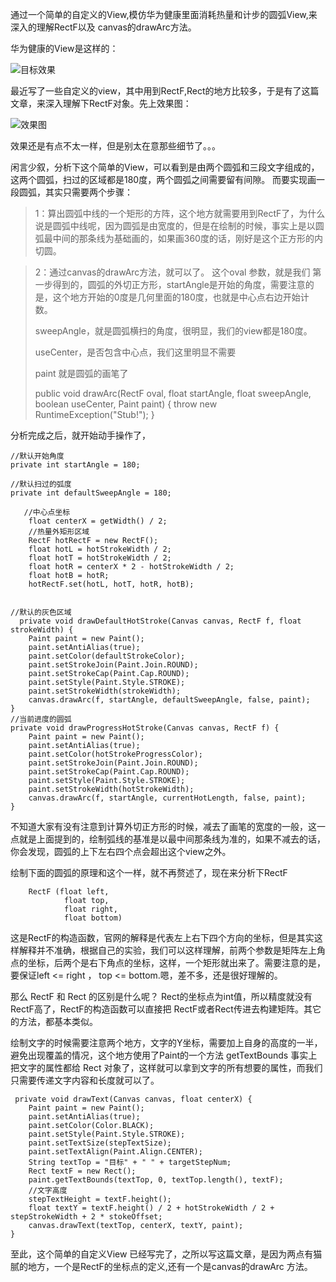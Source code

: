 通过一个简单的自定义的View,模仿华为健康里面消耗热量和计步的圆弧View,来深入的理解RectF以及 canvas的drawArc方法。

华为健康的View是这样的：

![目标效果](https://i.imgur.com/O3Hp98B.png)

最近写了一些自定义的view，其中用到RectF,Rect的地方比较多，于是有了这篇文章，来深入理解下RectF对象。先上效果图：

![效果图](https://i.imgur.com/pmaS1Wp.png)

效果还是有点不太一样，但是别太在意那些细节了。。。

闲言少叙，分析下这个简单的View，可以看到是由两个圆弧和三段文字组成的，这两个圆弧，扫过的区域都是180度，两个圆弧之间需要留有间隙。
而要实现画一段圆弧，其实只需要两个步骤：

>1：算出圆弧中线的一个矩形的方阵，这个地方就需要用到RectF了，为什么说是圆弧中线呢，因为圆弧是由宽度的，但是在绘制的时候，事实上是以圆弧最中间的那条线为基础画的，如果画360度的话，刚好是这个正方形的内切圆。

>2：通过canvas的drawArc方法，就可以了。
>这个oval 参数，就是我们 第一步得到的，圆弧的外切正方形，startAngle是开始的角度，需要注意的是，这个地方开始的0度是几何里面的180度，也就是中心点右边开始计数。
>
>sweepAngle，就是圆弧横扫的角度，很明显，我们的view都是180度。
>
>useCenter，是否包含中心点，我们这里明显不需要
>
>paint 就是圆弧的画笔了
>
> public void drawArc(RectF oval, float startAngle, float sweepAngle, boolean useCenter, Paint paint) {
        throw new RuntimeException("Stub!");
    }


分析完成之后，就开始动手操作了，
 

 	//默认开始角度
    private int startAngle = 180;

    //默认扫过的弧度
    private int defaultSweepAngle = 180;
	
	   //中心点坐标
        float centerX = getWidth() / 2;
        //热量外矩形区域
        RectF hotRectF = new RectF();
        float hotL = hotStrokeWidth / 2;
        float hotT = hotStrokeWidth / 2;
        float hotR = centerX * 2 - hotStrokeWidth / 2;
        float hotB = hotR;
        hotRectF.set(hotL, hotT, hotR, hotB);


	//默认的灰色区域
	  private void drawDefaultHotStroke(Canvas canvas, RectF f, float strokeWidth) {
        Paint paint = new Paint();
        paint.setAntiAlias(true);
        paint.setColor(defaultStrokeColor);
        paint.setStrokeJoin(Paint.Join.ROUND);
        paint.setStrokeCap(Paint.Cap.ROUND);
        paint.setStyle(Paint.Style.STROKE);
        paint.setStrokeWidth(strokeWidth);
        canvas.drawArc(f, startAngle, defaultSweepAngle, false, paint);
    }
	//当前进度的圆弧
	private void drawProgressHotStroke(Canvas canvas, RectF f) {
        Paint paint = new Paint();
        paint.setAntiAlias(true);
        paint.setColor(hotStrokeProgressColor);
        paint.setStrokeJoin(Paint.Join.ROUND);
        paint.setStrokeCap(Paint.Cap.ROUND);
        paint.setStyle(Paint.Style.STROKE);
        paint.setStrokeWidth(hotStrokeWidth);
        canvas.drawArc(f, startAngle, currentHotLength, false, paint);
    }


不知道大家有没有注意到计算外切正方形的时候，减去了画笔的宽度的一般，这一点就是上面提到的，绘制弧线的基准是以最中间那条线为准的，如果不减去的话，你会发现，圆弧的上下左右四个点会超出这个view之外。

绘制下面的圆弧的原理和这个一样，就不再赘述了，现在来分析下RectF

		RectF (float left, 
                float top, 
                float right, 
                float bottom)

这是RectF的构造函数，官网的解释是代表左上右下四个方向的坐标，但是其实这样解释并不准确，根据自己的实验，我们可以这样理解，前两个参数是矩阵左上角点的坐标，后两个是右下角点的坐标，这样，一个矩形就出来了。需要注意的是，要保证left <= right ， top <= bottom.嗯，差不多，还是很好理解的。

那么 RectF 和 Rect 的区别是什么呢？
Rect的坐标点为int值，所以精度就没有RectF高了，RectF的构造函数可以直接把 RectF或者Rect传进去构建矩阵。其它的方法，都基本类似。

绘制文字的时候需要注意两个地方，文字的Y坐标，需要加上自身的高度的一半，避免出现覆盖的情况，这个地方使用了Paint的一个方法 getTextBounds 事实上把文字的属性都给 Rect 对象了，这样就可以拿到文字的所有想要的属性，而我们只需要传递文字内容和长度就可以了。



	 private void drawText(Canvas canvas, float centerX) {
        Paint paint = new Paint();
        paint.setAntiAlias(true);
        paint.setColor(Color.BLACK);
        paint.setStyle(Paint.Style.STROKE);
        paint.setTextSize(stepTextSize);
        paint.setTextAlign(Paint.Align.CENTER);
        String textTop = "目标" + " " + targetStepNum;
        Rect textF = new Rect();
        paint.getTextBounds(textTop, 0, textTop.length(), textF);
        //文字高度
        stepTextHeight = textF.height();
        float textY = textF.height() / 2 + hotStrokeWidth / 2 + stepStrokeWidth + 2 * stokeOffset;
        canvas.drawText(textTop, centerX, textY, paint);
    }

至此，这个简单的自定义View 已经写完了，之所以写这篇文章，是因为两点有猫腻的地方，一个是RectF的坐标点的定义,还有一个是canvas的drawArc 方法。














